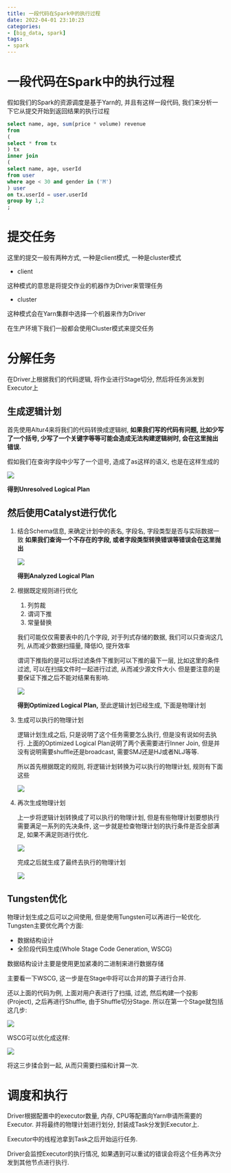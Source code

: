 ```yaml
---
title: 一段代码在Spark中的执行过程
date: 2022-04-01 23:10:23
categories:
- [big_data, spark]
tags: 
- spark
---
```


# 一段代码在Spark中的执行过程

假如我们的Spark的资源调度是基于Yarn的, 并且有这样一段代码, 我们来分析一下它从提交开始到返回结果的执行过程

```sql
select name, age, sum(price * volume) revenue
from 
(
select * from tx
) tx
inner join 
(
select name, age, userId
from user 
where age < 30 and gender in ('M')
) user
on tx.userId = user.userId
group by 1,2
;
```

<!--more-->

# 提交任务

这里的提交一般有两种方式, 一种是client模式, 一种是cluster模式

- client

这种模式的意思是将提交作业的机器作为Driver来管理任务

- cluster

这种模式会在Yarn集群中选择一个机器来作为Driver

在生产环境下我们一般都会使用Cluster模式来提交任务

# 分解任务

在Driver上根据我们的代码逻辑, 将作业进行Stage切分, 然后将任务派发到Executor上

## 生成逻辑计划

首先使用Altur4来将我们的代码转换成逻辑树, **如果我们写的代码有问题, 比如少写了一个括号, 少写了一个关键字等等可能会造成无法构建逻辑树时, 会在这里抛出错误.** 

假如我们在查询字段中少写了一个逗号, 造成了as这样的语义, 也是在这样生成的

![](https://raw.githubusercontent.com/liunaijie/images/master/1649318674407.png)

**得到Unresolved Logical Plan**

## 然后使用Catalyst进行优化

1. 结合Schema信息, 来确定计划中的表名, 字段名, 字段类型是否与实际数据一致 **如果我们查询一个不存在的字段, 或者字段类型转换错误等错误会在这里抛出**
   
    ![](https://raw.githubusercontent.com/liunaijie/images/master/1649318674408.png)
    
    **得到Analyzed Logical Plan**
    
2. 根据既定规则进行优化
    1. 列剪裁
    2. 谓词下推
    3. 常量替换
    
    我们可能仅仅需要表中的几个字段, 对于列式存储的数据, 我们可以只查询这几列, 从而减少数据扫描量, 降低IO, 提升效率
    
    谓词下推指的是可以将过滤条件下推到可以下推的最下一层, 比如这里的条件过滤, 可以在扫描文件时一起进行过滤, 从而减少源文件大小. 但是要注意的是要保证下推之后不能对结果有影响.
    
    ![](https://raw.githubusercontent.com/liunaijie/images/master/1649318674409.png)
    
    
    
    **得到Optimized Logical Plan,** 至此逻辑计划已经生成, 下面是物理计划
    
3. 生成可以执行的物理计划
   
    逻辑计划生成之后, 只是说明了这个任务需要怎么执行, 但是没有说如何去执行. 上面的Optimized Logical Plan说明了两个表需要进行Inner Join, 但是并没有说明需要shuffle还是broadcast, 需要SMJ还是HJ或者NLJ等等. 
    
    所以首先根据既定的规则, 将逻辑计划转换为可以执行的物理计划, 规则有下面这些
    
    ![](https://raw.githubusercontent.com/liunaijie/images/master/1649318674410.png)
    
4. 再次生成物理计划
   
    上一步将逻辑计划转换成了可以执行的物理计划, 但是有些物理计划要想执行需要满足一系列的先决条件, 这一步就是检查物理计划的执行条件是否全部满足, 如果不满足则进行优化.
    
    ![](https://raw.githubusercontent.com/liunaijie/images/master/1649318674411.png)
    
    完成之后就生成了最终去执行的物理计划
    
    ![](https://raw.githubusercontent.com/liunaijie/images/master/1649318674412.png)

## Tungsten优化

物理计划生成之后可以之间使用, 但是使用Tungsten可以再进行一轮优化. Tungsten主要优化两个方面:

- 数据结构设计
- 全阶段代码生成(Whole Stage Code Generation, WSCG)

数据结构设计主要是使用更加紧凑的二进制来进行数据存储

主要看一下WSCG, 这一步是在Stage中将可以合并的算子进行合并.

还以上面的代码为例, 上面对用户表进行了扫描, 过滤, 然后构建一个投影(Project), 之后再进行Shuffle, 由于Shuffle切分Stage. 所以在第一个Stage就包括这几步:

![](https://raw.githubusercontent.com/liunaijie/images/master/1649318674413.png)

WSCG可以优化成这样:

![](https://raw.githubusercontent.com/liunaijie/images/master/1649318674414.png)



将这三步揉合到一起, 从而只需要扫描和计算一次.

# 调度和执行

Driver根据配置中的executor数量, 内存, CPU等配置向Yarn申请所需要的Executor. 并将最终的物理计划进行划分, 封装成Task分发到Executor上.

Executor中的线程池拿到Task之后开始运行任务.

Driver会监控Executor的执行情况, 如果遇到可以重试的错误会将这个任务再次分发到其他节点进行执行.